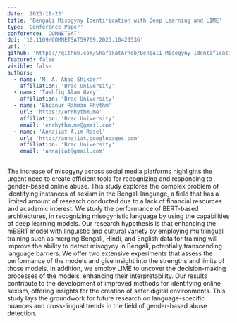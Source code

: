 ```yaml
---
date: '2023-11-23'
title: 'Bengali Misogyny Identification with Deep Learning and LIME'
type: 'Conference Paper'
conference: 'COMNETSAT'
doi: '10.1109/COMNETSAT59769.2023.10420536'
url: ''
github: 'https://github.com/ShafakatArnob/Bengali-Misogyny-Identification-Deep-Learning-LIME'
featured: false
visible: false
authors:
  - name: 'M. A. Ahad Shikder'
    affiliation: 'Brac University'
  - name: 'Tashfiq Alam Ovey'
    affiliation: 'Brac University'
  - name: 'Ehsanur Rahman Rhythm'
    url: 'https://errhythm.me'
    affiliation: 'Brac University'
    email: 'errhythm.me@gmail.com'
  - name: 'Annajiat Alim Rasel'
    url: 'http://annajiat.googlepages.com'
    affiliation: 'Brac University'
    email: 'annajiat@gmail.com'
---
```


The increase of misogyny across social media platforms highlights the urgent need to create efficient tools for recognizing and responding to gender-based online abuse. This study explores the complex problem of identifying instances of sexism in the Bengali language, a field that has a limited amount of research conducted due to a lack of financial resources and academic interest. We study the performance of BERT-based architectures, in recognizing misogynistic language by using the capabilities of deep learning models. Our research hypothesis is that enhancing the mBERT model with linguistic and cultural variety by employing multilingual training such as merging Bengali, Hindi, and English data for training will improve the ability to detect misogyny in Bengali, potentially transcending language barriers. We offer two extensive experiments that assess the performance of the models and give insight into the strengths and limits of those models. In addition, we employ LIME to uncover the decision-making processes of the models, enhancing their interpretability. Our results contribute to the development of improved methods for identifying online sexism, offering insights for the creation of safer digital environments. This study lays the groundwork for future research on language-specific nuances and cross-lingual trends in the field of gender-based abuse detection.
